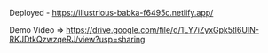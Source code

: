 Deployed - https://illustrious-babka-f6495c.netlify.app/

Demo Video =>  https://drive.google.com/file/d/1LY7iZyxGpk5tl6UIN-RKJDtkQzwzqeRJ/view?usp=sharing
